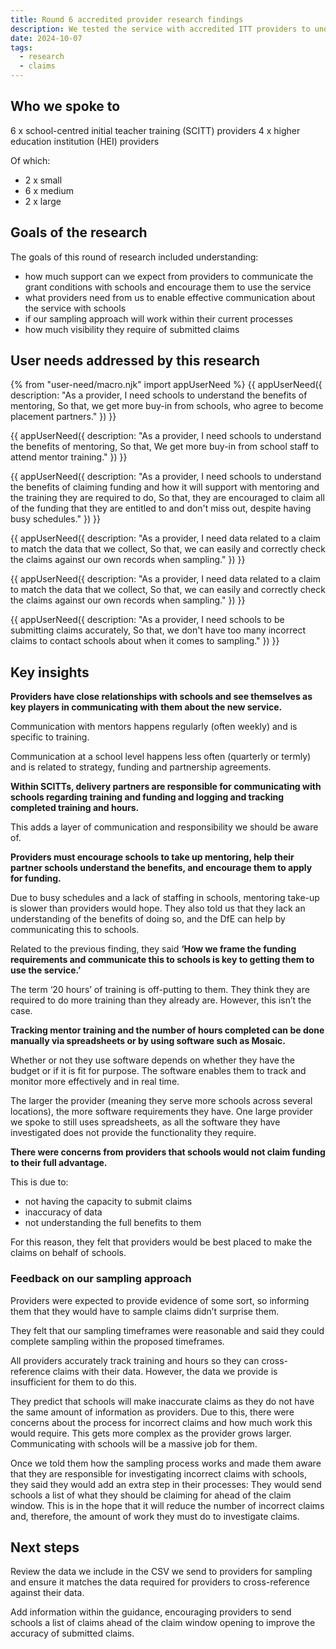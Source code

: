 ```yaml
---
title: Round 6 accredited provider research findings
description: We tested the service with accredited ITT providers to understand how they might engage with the service when needed
date: 2024-10-07
tags:
  - research
  - claims
---
```


## Who we spoke to

6 x school-centred initial teacher training (SCITT) providers
4 x higher education institution (HEI) providers

Of which:

- 2 x small
- 6 x medium
- 2 x large

## Goals of the research

The goals of this round of research included understanding:

- how much support can we expect from providers to communicate the grant conditions with schools and encourage them to use the service
- what providers need from us to enable effective communication about the service with schools
- if our sampling approach will work within their current processes
- how much visibility they require of submitted claims

## User needs addressed by this research

{% from "user-need/macro.njk" import appUserNeed %}
{{ appUserNeed({
  description: "As a provider,
  I need schools to understand the benefits of mentoring,
 So that, we get more buy-in from schools, who agree to become placement partners."
}) }}

{{ appUserNeed({
  description: "As a provider,
  I need schools to understand the benefits of mentoring,
  So that, We get more buy-in from school staff to attend mentor training."
}) }}

{{ appUserNeed({
  description: "As a provider,
  I need schools to understand the benefits of claiming funding and how it will support with mentoring and the training they are required to do,
  So that, they are encouraged to claim all of the funding that they are entitled to and don't miss out, despite having busy schedules."
}) }}

{{ appUserNeed({
  description: "As a provider,
  I need data related to a claim to match the data that we collect,
  So that, we can easily and correctly check the claims against our own records when sampling."
}) }}

{{ appUserNeed({
  description: "As a provider,
  I need data related to a claim to match the data that we collect,
  So that, we can easily and correctly check the claims against our own records when sampling."
}) }}

{{ appUserNeed({
  description: "As a provider,
  I need schools to be submitting claims accurately,
  So that, we don't have too many incorrect claims to contact schools about when it comes to sampling."
}) }}

## Key insights

**Providers have close relationships with schools and see themselves as key players in communicating with them about the new service.**

Communication with mentors happens regularly (often weekly) and is specific to training.

Communication at a school level happens less often (quarterly or termly) and is related to strategy, funding and partnership agreements.

**Within SCITTs, delivery partners are responsible for communicating with schools regarding training and funding and logging and tracking completed training and hours.**

This adds a layer of communication and responsibility we should be aware of.

**Providers must encourage schools to take up mentoring, help their partner schools understand the benefits, and encourage them to apply for funding.**

Due to busy schedules and a lack of staffing in schools, mentoring take-up is slower than providers would hope. They also told us that they lack an understanding of the benefits of doing so, and the DfE can help by communicating this to schools.

Related to the previous finding, they said **‘How we frame the funding requirements and communicate this to schools is key to getting them to use the service.’**

The term ‘20 hours’ of training is off-putting to them. They think they are required to do more training than they already are. However, this isn’t the case.

**Tracking mentor training and the number of hours completed can be done manually via spreadsheets or by using software such as Mosaic.**

Whether or not they use software depends on whether they have the budget or if it is fit for purpose. The software enables them to track and monitor more effectively and in real time.

The larger the provider (meaning they serve more schools across several locations), the more software requirements they have. One large provider we spoke to still uses spreadsheets, as all the software they have investigated does not provide the functionality they require.

**There were concerns from providers that schools would not claim funding to their full advantage.**

This is due to:

- not having the capacity to submit claims
- inaccuracy of data
- not understanding the full benefits to them

For this reason, they felt that providers would be best placed to make the claims on behalf of schools.

### Feedback on our sampling approach

Providers were expected to provide evidence of some sort, so informing them that they would have to sample claims didn’t surprise them.

They felt that our sampling timeframes were reasonable and said they could complete sampling within the proposed timeframes.

All providers accurately track training and hours so they can cross-reference claims with their data. However, the data we provide is insufficient for them to do this.

They predict that schools will make inaccurate claims as they do not have the same amount of information as providers. Due to this, there were concerns about the process for incorrect claims and how much work this would require. This gets more complex as the provider grows larger. Communicating with schools will be a massive job for them.

Once we told them how the sampling process works and made them aware that they are responsible for investigating incorrect claims with schools, they said they would add an extra step in their processes: They would send schools a list of what they should be claiming for ahead of the claim window. This is in the hope that it will reduce the number of incorrect claims and, therefore, the amount of work they must do to investigate claims.

## Next steps

Review the data we include in the CSV we send to providers for sampling and ensure it matches the data required for providers to cross-reference against their data.

Add information within the guidance, encouraging providers to send schools a list of claims ahead of the claim window opening to improve the accuracy of submitted claims.
